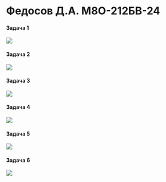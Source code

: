 # Федосов Д.А. М8О-212БВ-24

#### Задача 1
![](https://geps.dev/progress/100)
#### Задача 2
![](https://geps.dev/progress/100)
#### Задача 3
![](https://geps.dev/progress/95)
#### Задача 4
![](https://geps.dev/progress/90)
#### Задача 5
![](https://geps.dev/progress/85)
#### Задача 6
![](https://geps.dev/progress/5)
